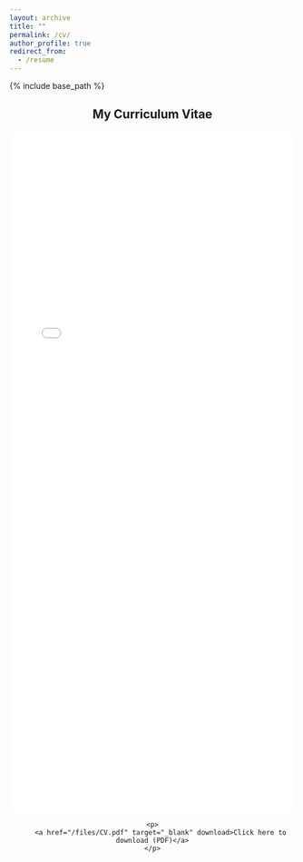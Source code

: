 ```yaml
---
layout: archive
title: ""
permalink: /cv/
author_profile: true
redirect_from:
  - /resume
---
```


{% include base_path %}

<div style="text-align: center;">
    <h2>My Curriculum Vitae</h2>
    <iframe 
        src="/files/CV.pdf" 
        style="width:100%; height:1200px; border:none;" 
        title="My Curriculum Vitae">
        <p>
            Your browser does not support PDF embedding. Please click the following link to download and view: 
            <a href="/files/CV.pdf" target="_blank">Download my Vitae</a>
        </p>
    </iframe>
    
    <p>
        <a href="/files/CV.pdf" target="_blank" download>Click here to download (PDF)</a>
    </p>
</div>

<!-- Education
======
* Ph.D in Version Control Theory, GitHub University, 2018 (expected)
* M.S. in Jekyll, GitHub University, 2014
* B.S. in GitHub, GitHub University, 2012

Work experience
======
* Spring 2024: Academic Pages Collaborator
  * GitHub University
  * Duties includes: Updates and improvements to template
  * Supervisor: The Users

* Fall 2015: Research Assistant
  * GitHub University
  * Duties included: Merging pull requests
  * Supervisor: Professor Hub

* Summer 2015: Research Assistant
  * GitHub University
  * Duties included: Tagging issues
  * Supervisor: Professor Git
  
Skills
======
* Skill 1
* Skill 2
  * Sub-skill 2.1
  * Sub-skill 2.2
  * Sub-skill 2.3
* Skill 3

Publications
======
  <ul>{% for post in site.publications reversed %}
    {% include archive-single-cv.html %}
  {% endfor %}</ul>
  
Talks
======
  <ul>{% for post in site.talks reversed %}
    {% include archive-single-talk-cv.html  %}
  {% endfor %}</ul>
  
Teaching
======
  <ul>{% for post in site.teaching reversed %}
    {% include archive-single-cv.html %}
  {% endfor %}</ul>
  
Service and leadership
======
* Currently signed in to 43 different slack teams -->
